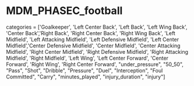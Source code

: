 # MDM_PHASEC_football
categories = ['Goalkeeper', 'Left Center Back', 'Left Back', 'Left Wing Back', 'Center Back','Right Back', 'Right Center Back', 'Right Wing Back', 'Left Midfield', 
             'Left Attacking Midfield', 'Left Defensive Midfield', 'Left Center Midfield','Center Defensive Midfield', 'Center Midfield', 'Center Attacking Midfield',
             'Right Center Midfield', 'Right Defensive Midfield', 'Right Attacking Midfield', 'Right Midfield', 'Left Wing', 'Left Center Forward', 'Center Forward', 
             'Right Wing', 'Right Center Forward', 
             "under_pressure", "50_50", "Pass", "Shot", "Dribble", "Pressure", "Duel", 
             "Interception", "Foul Committed", "Carry",
             "minutes_played", "injury_duration", "injury"]
